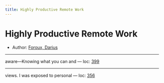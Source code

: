 ```yaml
---
title: Highly Productive Remote Work
---
```

# Highly Productive Remote Work

* Author: [Foroux, Darius]()









---
aware—Knowing what you can and — loc: [399]()

---
views. I was exposed to personal — loc: [356]()

